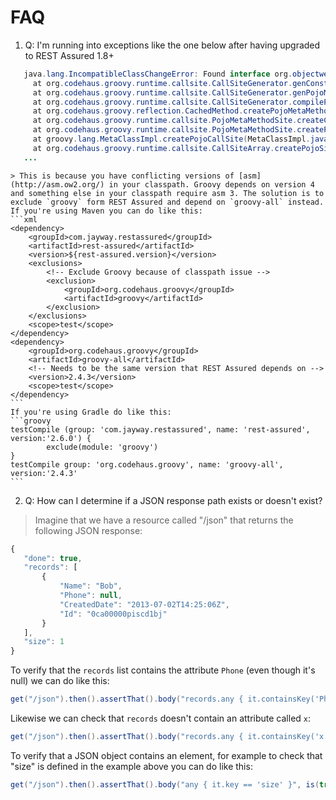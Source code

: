 # FAQ #

1. Q: I'm running into exceptions like the one below after having upgraded to REST Assured 1.8+

 ```java
	java.lang.IncompatibleClassChangeError: Found interface org.objectweb.asm.MethodVisitor, but class was expected
	  at org.codehaus.groovy.runtime.callsite.CallSiteGenerator.genConstructor(CallSiteGenerator.java:141)
	  at org.codehaus.groovy.runtime.callsite.CallSiteGenerator.genPojoMetaMethodSite(CallSiteGenerator.java:181)
	  at org.codehaus.groovy.runtime.callsite.CallSiteGenerator.compilePojoMethod(CallSiteGenerator.java:227)
	  at org.codehaus.groovy.reflection.CachedMethod.createPojoMetaMethodSite(CachedMethod.java:257)
	  at org.codehaus.groovy.runtime.callsite.PojoMetaMethodSite.createCachedMethodSite(PojoMetaMethodSite.java:159)
	  at org.codehaus.groovy.runtime.callsite.PojoMetaMethodSite.createPojoMetaMethodSite(PojoMetaMethodSite.java:148)
	  at groovy.lang.MetaClassImpl.createPojoCallSite(MetaClassImpl.java:3082)
	  at org.codehaus.groovy.runtime.callsite.CallSiteArray.createPojoSite(CallSiteArray.java:129)
	...
 ```
	> This is because you have conflicting versions of [asm](http://asm.ow2.org/) in your classpath. Groovy depends on version 4 and something else in your classpath require asm 3. The solution is to exclude `groovy` form REST Assured and depend on `groovy-all` instead. If you're using Maven you can do like this:
	```xml
	<dependency>
	    <groupId>com.jayway.restassured</groupId>
	    <artifactId>rest-assured</artifactId>
	    <version>${rest-assured.version}</version>
	    <exclusions>
	        <!-- Exclude Groovy because of classpath issue -->
	        <exclusion>
	            <groupId>org.codehaus.groovy</groupId>
	            <artifactId>groovy</artifactId>
	        </exclusion>
	    </exclusions>
	    <scope>test</scope>
	</dependency>
	<dependency>
	    <groupId>org.codehaus.groovy</groupId>
	    <artifactId>groovy-all</artifactId>
	    <!-- Needs to be the same version that REST Assured depends on -->
	    <version>2.4.3</version>
	    <scope>test</scope>
	</dependency>
	```
	If you're using Gradle do like this:
	```groovy
	testCompile (group: 'com.jayway.restassured', name: 'rest-assured', version:'2.6.0') {
	        exclude(module: 'groovy')
	}
	testCompile group: 'org.codehaus.groovy', name: 'groovy-all', version:'2.4.3'
	```
2. Q: How can I determine if a JSON response path exists or doesn't exist?

 > Imagine that we have a resource called "/json" that returns the following JSON response:
 ```javascript
 {
    "done": true,
    "records": [
        {
            "Name": "Bob",
            "Phone": null,
            "CreatedDate": "2013-07-02T14:25:06Z",
            "Id": "0ca00000piscd1bj"
        }
    ],
    "size": 1
 }
  ```
 To verify that the `records` list contains the attribute `Phone` (even though it's null) we can do like this: 
 ```java
 get("/json").then().assertThat().body("records.any { it.containsKey('Phone') }", is(true));
 ```
 Likewise we can check that `records` doesn't contain an attribute called `x`:
 ```java
 get("/json").then().assertThat().body("records.any { it.containsKey('x') }", is(false));
 ```
 To verify that a JSON object contains an element, for example to check that "size" is defined in the example above you can do like this:
 ```java
 get("/json").then().assertThat().body("any { it.key == 'size' }", is(true));
 ```
